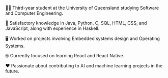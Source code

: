 
👨‍🎓 Third-year student at the University of Queensland studying Software and Computer Engineering.

🧠 Satisfactory knowledge in Java, Python, C, SQL, HTML, CSS, and JavaScript, along with experience in Haskell.

🖥️ Worked on projects involving Embedded systems design and Operating Systems.

🤓 Currently focused on learning React and React Native.

❤️ Passionate about contributing to AI and machine learning projects in the future.



